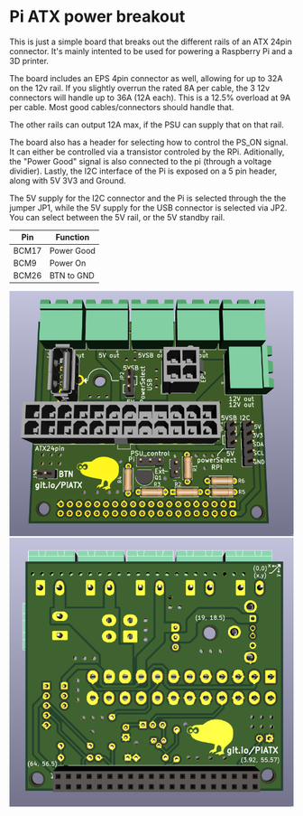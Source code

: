 # Pi ATX power breakout

This is just a simple board that breaks out the different rails of an ATX 24pin connector. It's mainly intented to be used for powering a Raspberry Pi and a 3D printer.

The board includes an EPS 4pin connector as well, allowing for up to 32A on the 12v rail. If you slightly overrun the rated 8A per cable, the 3 12v connectors will handle up to 36A (12A each). This is a 12.5% overload at 9A per cable. Most good cables/connectors should handle that.

The other rails can output 12A max, if the PSU can supply that on that rail.

The board also has a header for selecting how to control the PS_ON signal. It can either be controlled via a transistor controled by the RPi. Aditionally, the "Power Good" signal is also connected to the pi (through a voltage dividier).
Lastly, the I2C interface of the Pi is exposed on a 5 pin header, along with 5V 3V3 and Ground.

The 5V supply for the I2C connector and the Pi is selected through the the jumper JP1, while the 5V supply for the USB connector is selected via JP2. You can select between the 5V rail, or the 5V standby rail.

| Pin   | Function   |
|-------|------------|
| BCM17 | Power Good |
| BCM9  | Power On   |
| BCM26 | BTN to GND |

![](images/top.png)
![](images/bot.png)

